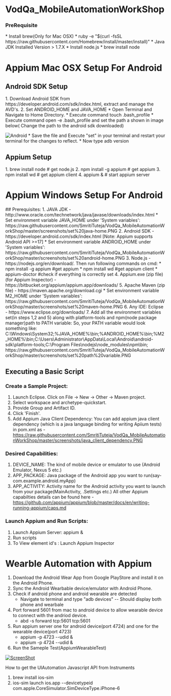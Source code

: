 # VodQa_MobileAutomationWorkShop

<h3>PreRequisite</h3>
* Install brew(Only for Mac OSX)
  * ruby -e "$(curl -fsSL https://raw.githubusercontent.com/Homebrew/install/master/install)"
* Java JDK Installed Version > 1.7.X
* Install node.js 
   * brew install node

<h1> Appium Mac OSX Setup For Android</h1>
  <h2> Android SDK Setup </h2>
 1. Download Android SDK from  https://developer.android.com/sdk/index.html, extract and manage the AVD's.
 2. Set ANDROID_HOME and JAVA_HOME
    * Open Terminal and Navigate to Home Directory.
    * Execute command touch .bash_profile
    * Execute command open -e .bash_profile and set the path a shown in image below( Change the path to the android sdk downloaded)
 
![Android](http://i62.tinypic.com/20tgscj.png)
    * Save the file and Execute "set" in your terminal and restart your terminal for the changes to reflect.
    * Now type adb version 
 
 <h2> Appium Setup </h2>
   1. brew install node      # get node.js
   2. npm install -g appium  # get appium
   3. npm install wd         # get appium client
   4. appium &               # start appium server
 

<h1>Appium Windows Setup For Android </h1>
## Prerequisites:
1. JAVA JDK - http://www.oracle.com/technetwork/java/javase/downloads/index.html
    * Set environment variable JAVA_HOME under 'System variables': https://raw.githubusercontent.com/SmritiTuteja/VodQa_MobileAutomationWorkShop/master/screenshots/set%20java-home.PNG
2. Android SDK - https://developer.android.com/sdk/index.html [Note: Appium supports Android API >=17]
     * Set environment variable ANDROID_HOME under 'System variables': https://raw.githubusercontent.com/SmritiTuteja/VodQa_MobileAutomationWorkShop/master/screenshots/set%20android-home.PNG
3. Node.js - https://nodejs.org/en/download/. Then run following commands on cmd:
    * npm install -g appium      #get appium
    * npm install wd    #get appium client
    * appium-doctor     #check if everything is correctly set
4. Appium.exe (zip file) (for Appium Inspector) - https://bitbucket.org/appium/appium.app/downloads/
5. Apache Maven (zip file) - https://maven.apache.org/download.cgi
     * Set environment variable M2_HOME under 'System variables': https://raw.githubusercontent.com/SmritiTuteja/VodQa_MobileAutomationWorkShop/master/screenshots/set%20maven-home.PNG
6. Any IDE: Eclipse - https://www.eclipse.org/downloads/
7. Add all the environment variables set(in steps 1,2 and 5) along with platform-tools and npm(node package manager)path to PATH variable:
So, your PATH variable would look something like:
C:\Windows\System32;%JAVA_HOME%\bin;%ANDROID_HOME%\bin;%M2_HOME%\bin;C:\Users\Administrator\AppData\Local\Android\android-sdk\platform-tools;C:\Program Files\nodejs\node_modules\npm\bin;
https://raw.githubusercontent.com/SmritiTuteja/VodQa_MobileAutomationWorkShop/master/screenshots/set%20path%20variable.PNG


## Executing a Basic Script 
### Create a Sample Project:
1. Launch Eclipse. Click on File -> New -> Other -> Maven project.
2. Select workspace and archetype-quickstart.
3. Provide Group and Artifact ID.
4. Click 'Finish'.
5. Add Appium Java Client Dependency: You can add appium java client dependency (which is a java language binding for writing Apiium tests) in pom.xml as - https://raw.githubusercontent.com/SmritiTuteja/VodQa_MobileAutomationWorkShop/master/screenshots/java_client_dependency.PNG

### Desired Capabilities: 
1. DEVICE_NAME: The kind of mobile device or emulator to use (Android Emulator, Nexus 5 etc.)
2. APP_PACKAGE: Java package of the Android app you want to run(say- com.example.android.myApp)
3. APP_ACTIVITY: Activity name for the Android activity you want to launch from your package(MainActivity, .Settings etc.)
All other Appium capabilties details can be found here - https://github.com/appium/appium/blob/master/docs/en/writing-running-appium/caps.md

### Launch Appium and Run Scripts:
1. Launch Appium Server:  appium &
2. Run scripts
3. To View element id's : Launch Appium Inspector

<h1> Wearble Automation with Appium </h1>

 1. Download the Android Wear App from Google PlayStore and install it on the Android Phone.
 2. Sync the Android Wearbable device/emulator with Android Phone.
 3. Check if android phone and android wearable are detected
    * Navigate to terminal and type "adb devices" -- Should display both phone and wearbale
 4. Port forward 5601 from mac to android device to allow wearable device to connect with the andriod device.
    * abd -s <device-serial-no> forward tcp:5601 tcp:5601
 5. Run appium server one for android device(port 4724) and one for the wearable device(port 4723)
    * appium -p 4723 --udid <wearbale-serial-number> &
    * appium -p 4724 --udid <android-phone-serial-number> &
 6. Run the Sameple Test(AppiumWearableTest)
 
[![ScreenShot](https://i.ytimg.com/vi/ULXhQTyLVIA/0.jpg?time=1439788986539)](https://www.youtube.com/watch?v=ULXhQTyLVIA)


How to get the UIAutomation Javascript API from Instruments

  1. brew install ios-sim
  2. ios-sim launch ios.app --devicetypeid com.apple.CoreSimulator.SimDeviceType.iPhone-6  
